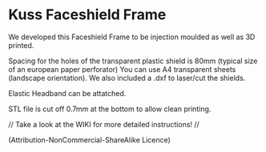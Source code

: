 # Kuss Faceshield Frame
We developed this Faceshield Frame to be injection moulded as well as 3D printed.

Spacing for the holes of the transparent plastic shield is 80mm (typical size of an european paper perforator)
You can use A4 transparent sheets (landscape orientation).
We also included a .dxf to laser/cut the shields.

Elastic Headband can be attatched.

STL file is cut off 0.7mm at the bottom to allow clean printing.

// Take a look at the WIKI for more detailed instructions! //

(Attribution-NonCommercial-ShareAlike Licence)
